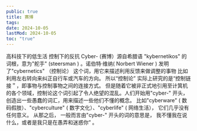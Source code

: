 ```yaml
---
public: true
title: 赛博
tags:
date: 2024-10-05
lastMod: 2024-10-05
toc: "true"
---
```


高科技下的低生活
控制下的反抗
Cyber- (赛博）源自希腊语 "kybernetikos" 的词根，意为"舵手" (steersman ) 。诺伯特·维纳( Norbert Wiener ) 发明了"cybernetics" （控制论） 这个词，用它来描述利用反馈来做调整的事物
比如利用左右转向来纠正自行车或汽车的方向。
所以“控制论” 实际上研究的是“控制链接＂，即事物与控制事物之间的连接方式。
但是随着它被非正式地引用至计箕机的各个领域，控制论这个词引起了令人绝望的混乱。人们开始用"cyber-" 开头， 创造出一些愚蠢的词汇，用来描述一些他们不懂的概念。
比如"cyberware" ( 数码假肢）、"cyberculture" ( 数字文化）、"cyberlife" ( 网络生活）， 它们几乎没有任何意义。
从那之后， 一般而言由"cyber-" 开头的词的意思是， 我不懂我在说什么，或者是我只是在愚弄和迷惑你” 。
